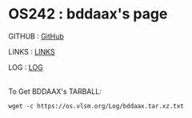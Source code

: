 ---
---

# OS242 : bddaax's page


GITHUB : [GitHub](https://github.com/bddaax/os242/)

LINKS : [LINKS](https://github.com/bddaax/os242/blob/master/links.md)

LOG : [LOG](https://bddaax.github.io/os242/TXT/mylog.txt)


<br>
To Get BDDAAX's TARBALL:

```
wget -c https://os.vlsm.org/Log/bddaax.tar.xz.txt

```




